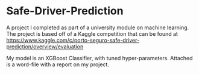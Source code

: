 # Safe-Driver-Prediction
A project I completed as part of a university module on machine learning. The project is based off of a Kaggle competition that can be found at https://www.kaggle.com/c/porto-seguro-safe-driver-prediction/overview/evaluation

My model is an XGBoost Classifier, with tuned hyper-parameters. Attached is a word-file with a report on my project.
